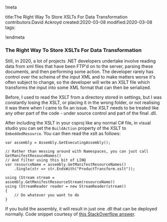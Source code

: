 !meta

title:The Right Way To Store XSLTs For Data Transformation
contributors:David Ackroyd
created:2020-03-08
modified:2020-03-08
tags:

!endmeta


### The Right Way To Store XSLTs For Data Transformation

Still, in 2020, a lot of projects .NET developers undertake involve reading data from xml files that have been FTP'd on to the server, parsing these documents, and then performing some action. The developer rarely has control over the schema of the input XML and to make matters worse it's often subject to change, so the developer will write an XSLT file which transforms the input into some XML format that can then be serialized.

Before, I used to read the XSLT from a directory stored in settings, but I was constantly losing the XSLT, or placing it in the wrong folder, or not realising it was there when I came to fix an issue. The XSLT needs to be treated like any other part of the code - under source control and part of the final .dll.

After including the XSLT in your csproj like any normal C# file, in visual studio you can set the `BuildAction` property of the XSLT to `EmbeddedResource`. You can then read the xslt as follows:

	var assembly = Assembly.GetExecutingAssembly();

	// Rather than messing around with Namespaces, you can just call GetManifestResouceNames()
	// And filter using this bit of LINQ
	var resourceName = assembly.GetManifestResourceNames()
  		.Single(str => str.EndsWith("ProductTransform.xslt"));

	using (Stream stream = assembly.GetManifestResourceStream(resourceName))
	using (StreamReader reader = new StreamReader(stream))
	{
		// Do whatever you want to do
	}

If you build the assembly, it will result in just one .dll that can be deployed normally. Code snippet courtesy of [this StackOverflow answer](https://stackoverflow.com/a/3314213).
